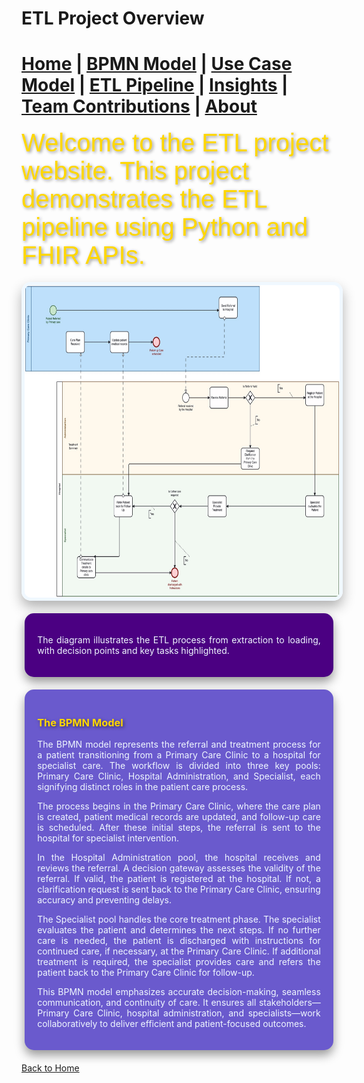 # ETL Project Overview




[Home](index.md) | [BPMN Model](bpmn.md) | [Use Case Model](use_case.md) | [ETL Pipeline](etl_pipeline.md) | [Insights](insights.md) | [Team Contributions](team.md) | [About](about.md)
=======

<span style="font-family: 'Comic Sans MS', cursive, sans-serif; font-size: 2.5rem; color: #FFD700; text-shadow: 2px 2px 5px rgba(0, 0, 0, 0.4);">
Welcome to the ETL project website. This project demonstrates the ETL pipeline using Python and FHIR APIs.
</span>

<img alt="img.png" height="500" src="img.png" width="800" style="border: 5px solid #F0F8FF; border-radius: 15px; box-shadow: 0 10px 20px rgba(0, 0, 0, 0.3); margin: 20px auto; display: block;">

<div style="background: #4B0082; color: #F0F8FF; border-radius: 15px; padding: 20px; margin: 20px auto; width: 90%; max-width: 1000px; box-shadow: 0 8px 16px rgba(0, 0, 0, 0.4); text-align: justify;">
<p>The diagram illustrates the ETL process from extraction to loading, with decision points and key tasks highlighted.</p>
</div>

<div style="background: #6A5ACD; color: #F0F8FF; padding: 20px; border-radius: 15px; margin: 20px auto; width: 90%; max-width: 1000px; box-shadow: 0 8px 16px rgba(0, 0, 0, 0.4); text-align: justify;">
<h3 style="color: #FFD700; text-shadow: 2px 2px 5px rgba(0, 0, 0, 0.5);">The BPMN Model</h3>
<p>The BPMN model represents the referral and treatment process for a patient transitioning from a Primary Care Clinic to a hospital for specialist care. The workflow is divided into three key pools: Primary Care Clinic, Hospital Administration, and Specialist, each signifying distinct roles in the patient care process.</p>

<p>The process begins in the Primary Care Clinic, where the care plan is created, patient medical records are updated, and follow-up care is scheduled. After these initial steps, the referral is sent to the hospital for specialist intervention.</p>

<p>In the Hospital Administration pool, the hospital receives and reviews the referral. A decision gateway assesses the validity of the referral. If valid, the patient is registered at the hospital. If not, a clarification request is sent back to the Primary Care Clinic, ensuring accuracy and preventing delays.</p>

<p>The Specialist pool handles the core treatment phase. The specialist evaluates the patient and determines the next steps. If no further care is needed, the patient is discharged with instructions for continued care, if necessary, at the Primary Care Clinic. If additional treatment is required, the specialist provides care and refers the patient back to the Primary Care Clinic for follow-up.</p>

<p>This BPMN model emphasizes accurate decision-making, seamless communication, and continuity of care. It ensures all stakeholders—Primary Care Clinic, hospital administration, and specialists—work collaboratively to deliver efficient and patient-focused outcomes.</p>
</div>

[Back to Home](index.md)

